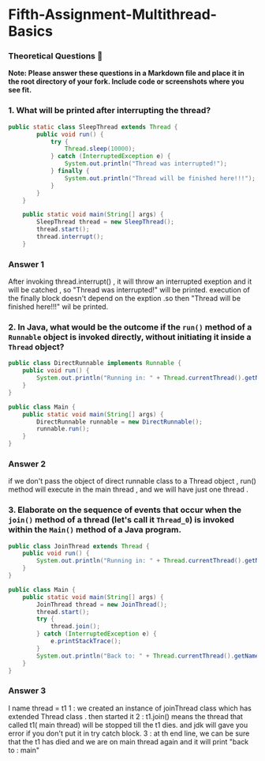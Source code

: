 # Fifth-Assignment-Multithread-Basics

### Theoretical Questions 📝 

**Note: Please answer these questions in a Markdown file and place it in the root directory of your fork. Include code or screenshots where you see fit.**

### 1. **What will be printed after interrupting the thread?**

```java
public static class SleepThread extends Thread {
        public void run() {
            try {
                Thread.sleep(10000);
            } catch (InterruptedException e) {
                System.out.println("Thread was interrupted!");
            } finally {
                System.out.println("Thread will be finished here!!!");
            }
        }
    }

    public static void main(String[] args) {
        SleepThread thread = new SleepThread();
        thread.start();
        thread.interrupt();
    }
```
### Answer 1
After invoking thread.interrupt() , it will throw an interrupted exeption and it will be catched , so "Thread was interrupted!" 
will be printed. execution of the finally block doesn't depend on the exption .so then "Thread will be finished here!!!"
wil be printed.

### 2. In Java, what would be the outcome if the `run()` method of a `Runnable` object is invoked directly, without initiating it inside a `Thread` object?
```java
public class DirectRunnable implements Runnable {
    public void run() {
        System.out.println("Running in: " + Thread.currentThread().getName());
    }
}

public class Main {
    public static void main(String[] args) {
        DirectRunnable runnable = new DirectRunnable();
        runnable.run();
    }
}
```
### Answer 2
if we don't pass the object of direct runnable class to a Thread object ,  run() method will execute 
in the main thread , and we will have just one thread .






### 3. Elaborate on the sequence of events that occur when the `join()` method of a thread (let's call it `Thread_0`) is invoked within the `Main()` method of a Java program.
```java
public class JoinThread extends Thread {
    public void run() {
        System.out.println("Running in: " + Thread.currentThread().getName());
    }
}

public class Main {
    public static void main(String[] args) {
        JoinThread thread = new JoinThread();
        thread.start();
        try {
            thread.join();
        } catch (InterruptedException e) {
            e.printStackTrace();
        }
        System.out.println("Back to: " + Thread.currentThread().getName());
    }
}
```
### Answer 3 
I name thread = t1 
1 : we created an instance of joinThread class which has extended Thread class . then started it 
2 : t1.join() means the thread that called t1( main thread) will be stopped till the t1 dies. and jdk 
  will gave you error if you don't put it in try catch block.
3 : at th end line, we can be sure that the t1 has died and we are on main thread again and it will print "back
to : main"

